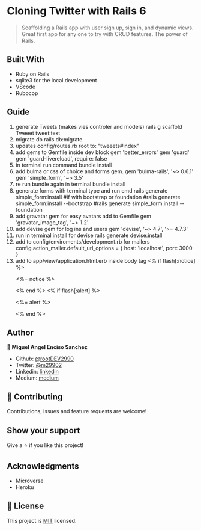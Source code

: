 # Cloning Twitter with Rails 6
> Scaffolding a Rails app with user sign up, sign in, and dynamic views. Great first app for any one to try with CRUD features. The power of Rails.

## Built With

- Ruby on Rails
- sqlite3 for the local development
- VScode
- Rubocop

## Guide

1. generate Tweets (makes vies controler and models)
    rails g scaffold Tweeet tweet:text
2. migrate db
    rails db:migrate
3. updates config/routes.rb
    root to: "tweeets#index"
4. add gems to Gemfile inside dev block
    gem 'better_errors'
    gem 'guard'
    gem 'guard-livereload', require: false
5. in terminal run command
    bundle install
6. add bulma or css of choice and forms gem. 
    gem 'bulma-rails', '~> 0.6.1'
    gem 'simple_form', '~> 3.5'
7. re run bundle again in terminal
    bundle install
8. generate forms with terminal type and run cmd
    rails generate simple_form:install
    #if with bootstrap or foundation
    #rails generate simple_form:install --bootstrap
    #rails generate simple_form:install --foundation
9. add gravatar gem for easy avatars add to Gemfile
    gem 'gravatar_image_tag', '~> 1.2'
10. add devise gem for log ins and users
    gem 'devise', '~> 4.7', '>= 4.7.3'
11. run in terminal install for devise
    rails generate devise:install
12. add to config/enviroments/development.rb for mailers
    config.action_mailer.default_url_options = { host: 'localhost', port: 3000 }
13. add to app/view/application.html.erb inside body tag
    <% if flash[:notice] %>
      <div class="notification is-primary global-notification">
        <p class="notice"><%= notice %></p>
      </div>
    <% end %>
    <% if flash[:alert] %>
      <div class="notification is-primary global-notification">
        <p class="alert"><%= alert %></p>
      </div>
    <% end %>


## Author

👤 **Miguel Angel Enciso Sanchez**

- Github: [@rootDEV2990](https://github.com/rootDEV2990)
- Twitter: [@m29902](https://twitter.com/m29902)
- Linkedin: [linkedin](https://www.linkedin.com/in/miguel-enciso-6474741a1/)
- Medium: [medium](https://medium.com/@website.dev)

## 🤝 Contributing

Contributions, issues and feature requests are welcome!

## Show your support

Give a ⭐️ if you like this project!

## Acknowledgments

- Microverse
- Heroku
## 📝 License

This project is [MIT](LICENSE) licensed.

